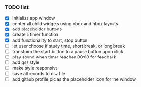 ### TODO list: 

- [x] initialize app window
- [x] center all child widgets using vbox and hbox layouts
- [x] add placeholder buttons
- [x] create a timer function
- [x] add functionality to start, stop button
- [ ] let user choose if study time, short break, or long break
- [ ] transform the start button to a pause button upon click
- [ ] play sound when timer reaches 00:00 for feedback
- [ ] add qss style
- [ ] make style responsive
- [ ] save all records to csv file
- [ ] add github profile pic as the placeholder icon for the window
